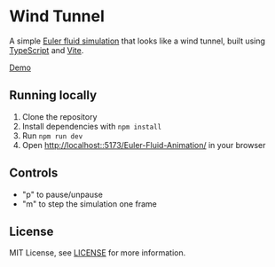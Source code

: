 # Wind Tunnel
A simple [Euler fluid simulation](https://en.wikipedia.org/wiki/Euler_equations_(fluid_dynamics)) that looks like a wind tunnel, built using [TypeScript](https://www.typescriptlang.org/) and [Vite](https://vitejs.dev/).

[Demo](https://programordie2.github.io/Euler-Fluid-Animation/)

## Running locally
1. Clone the repository
2. Install dependencies with `npm install`
3. Run `npm run dev`
4. Open [http://localhost::5173/Euler-Fluid-Animation/](http://localhost::5173/Euler-Fluid-Animation/) in your browser

## Controls
- "p" to pause/unpause
- "m" to step the simulation one frame

## License
MIT License, see [LICENSE](LICENSE) for more information.
